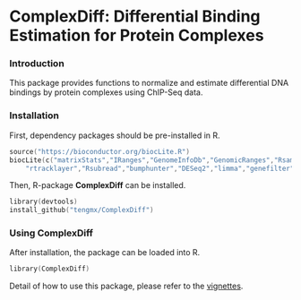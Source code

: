 # ComplexDiff: Differential Binding Estimation for Protein Complexes

### Introduction
This package provides functions to normalize and estimate 
differential DNA bindings by protein complexes using ChIP-Seq data.

### Installation

First, dependency packages should be pre-installed in R.

```s
source("https://bioconductor.org/biocLite.R")
biocLite(c("matrixStats","IRanges","GenomeInfoDb","GenomicRanges","Rsamtools",
	"rtracklayer","Rsubread","bumphunter","DESeq2","limma","genefilter"))
```

Then, R-package **ComplexDiff** can be installed.

```s
library(devtools)
install_github("tengmx/ComplexDiff")
```

### Using **ComplexDiff**

After installation, the package can be loaded into R.

```s
library(ComplexDiff)
```

Detail of how to use this package, please refer to the 
[vignettes](https://github.com/tengmx/ComplexDiff/blob/master/vignettes/ComplexDiff.html).
